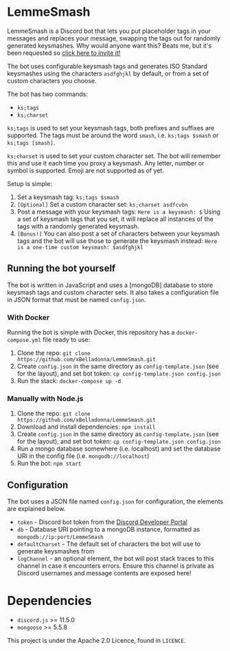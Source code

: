 # LemmeSmash

LemmeSmash is a Discord bot that lets you put placeholder tags in your messages and replaces your message, swapping the tags out for randomly generated keysmashes. Why would anyone want this? Beats me, but it's been requested so [click here to invite it!](https://discord.invite)

The bot uses configurable keysmash tags and generates ISO Standard keysmashes using the characters `asdfghjkl` by default, or from a set of custom characters you choose.

The bot has two commands:
  - `ks;tags`
  - `ks;charset`

`ks;tags` is used to set your keysmash tags, both prefixes and suffixes are supported. The tags must be around the word `smash`, i.e. `ks;tags $smash` or `ks;tags [smash]`.

`ks;charset` is used to set your custom character set. The bot will remember this and use it each time you proxy a keysmash. Any letter, number or symbol is supported. Emoji are not supported as of yet.

Setup is simple:
1. Set a keysmash tag: `ks;tags $smash`
2. `[Optional]` Set a custom character set: `ks;charset asdfcvbn`
3. Post a message with your keysmash tags: `Here is a keysmash: $`
Using a set of keysmash tags that you set, it will replace all instances of the tags with a randomly generated keysmash.
4. `[Bonus!]` You can also post a set of characters between your keysmash tags and the bot will use those to generate the keysmash instead: `Here is a one-time custom keysmash: $asdfghjkl`

## Running the bot yourself
The bot is written in JavaScript and uses a [mongoDB] database to store keysmash tags and custom character sets. It also takes a configuration file in JSON format that must be named `config.json`.

### With Docker
Running the bot is simple with Docker, this repository has a `docker-compose.yml` file ready to use:
1. Clone the repo: `git clone https://github.com/xBelladonna/LemmeSmash.git`
2. Create `config.json` in the same directory as `config-template.json` (see for the layout), and set bot token:
`cp config-template.json config.json`
3. Run the stack: `docker-compose up -d`

### Manually with Node.js
1. Clone the repo: `git clone https://github.com/xBelladonna/LemmeSmash.git`
2. Download and install dependencies: `npm install`
3. Create `config.json` in the same directory as `config-template.json` (see for the layout), and set bot token:
`cp config-template.json config.json`
4. Run a mongo database somewhere (i.e. localhost) and set the database URI in the config file (i.e. `mongodb://localhost`)
5. Run the bot: `npm start`

## Configuration
The bot uses a JSON file named `config.json` for configuration, the elements are explained below.
  - `token` - Discord bot token from the [Discord Developer Portal](https://discordapp.com/developers/applications/)
  - `db` - Database URI pointing to a mongoDB instance, formatted as `mongodb://ip:port/LemmeSmash`
  - `defaultCharset` - The default set of characters the bot will use to generate keysmashes from
  - `logChannel` - an optional element, the bot will post stack traces to this channel in case it encounters errors. Ensure this channel is private as Discord usernames and message contents are exposed here!

# Dependencies
  - `discord.js` >= 11.5.0
  - `mongoose` >= 5.5.8

This project is under the Apache 2.0 Licence, found in `LICENCE`.